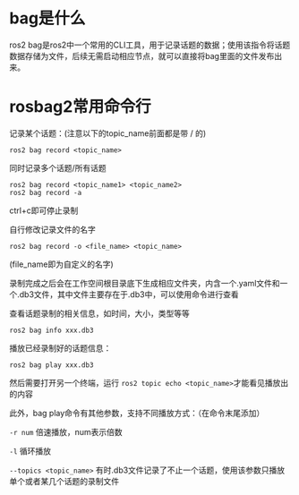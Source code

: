 # bag是什么

ros2 bag是ros2中一个常用的CLI工具，用于记录话题的数据；使用该指令将话题数据存储为文件，后续无需启动相应节点，就可以直接将bag里面的文件发布出来。

# rosbag2常用命令行

记录某个话题：(注意以下的topic_name前面都是带 / 的)

```
ros2 bag record <topic_name>
```

同时记录多个话题/所有话题

```
ros2 bag record <topic_name1> <topic_name2>
ros2 bag record -a
```

ctrl+c即可停止录制

自行修改记录文件的名字

```
ros2 bag record -o <file_name> <topic_name>
```

(file_name即为自定义的名字)

录制完成之后会在工作空间根目录底下生成相应文件夹，内含一个.yaml文件和一个.db3文件，其中文件主要存在于.db3中，可以使用命令进行查看

查看话题录制的相关信息，如时间，大小，类型等等

```
ros2 bag info xxx.db3
```

播放已经录制好的话题信息：

```
ros2 bag play xxx.db3
```

然后需要打开另一个终端，运行 `ros2 topic echo <topic_name>`才能看见播放出的内容

此外，bag play命令有其他参数，支持不同播放方式：（在命令末尾添加）

`-r num`  倍速播放，num表示倍数

`-l`   循环播放

`--topics <topic_name>`   有时.db3文件记录了不止一个话题，使用该参数只播放单个或者某几个话题的录制文件
